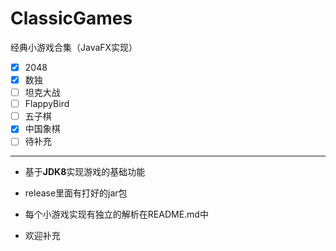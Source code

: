 # ClassicGames
经典小游戏合集（JavaFX实现）

- [x] 2048
- [x] 数独
- [ ] 坦克大战
- [ ] FlappyBird
- [ ] 五子棋
- [x] 中国象棋
- [ ] 待补充

---

- 基于**JDK8**实现游戏的基础功能

- release里面有打好的jar包

- 每个小游戏实现有独立的解析在README.md中

- 欢迎补充

